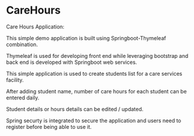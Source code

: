 # CareHours
Care Hours Application:

This simple demo application is built using Springboot-Thymeleaf combination.

Thymeleaf is used for developing front end while leveraging bootstrap and back end is developed with Springboot web services.

This simple application is used to create students list for a care services facility.

After adding student name, number of care hours for each student can be entered daily.

Student details or hours details can be edited / updated.

Spring securty is integrated to secure the application and users need to register before being able to use it.
